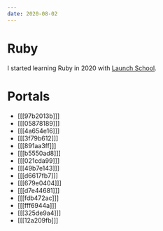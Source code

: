 ```yaml
---
date: 2020-08-02
---
```


# Ruby

I started learning Ruby in 2020 with [Launch
School](https://launchschool.com/).


# Portals

* [[[97b2013b]]]
* [[[05878189]]]
* [[[4a654e16]]]
* [[[3f79b612]]]
* [[[891aa3ff]]]
* [[[b5550ad8]]]
* [[[021cda99]]]
* [[[49b7e143]]]
* [[[d6617fb7]]]
* [[[679e0404]]]
* [[[d7e44681]]]
* [[[fdb472ac]]]
* [[[fff6944a]]]
* [[[325de9a4]]]
* [[[12a209fb]]]
